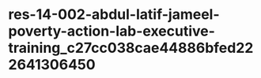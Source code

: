# res-14-002-abdul-latif-jameel-poverty-action-lab-executive-training_c27cc038cae44886bfed222641306450